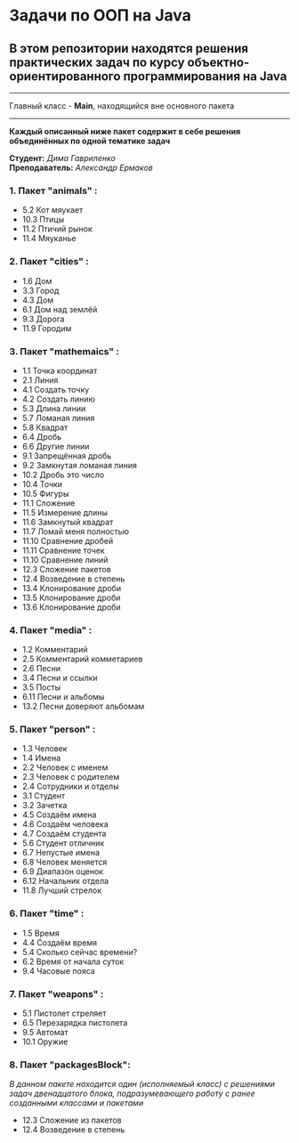# Задачи по ООП на Java

## В этом репозитории находятся решения практических задач по курсу объектно-ориентированного программирования на Java
***

Главный класс - **Main**, находящийся вне основного пакета
***

**Каждый описанный ниже пакет содержит в себе решения объединённых по одной тематике задач**

**Студент:** *Дима Гавриленко*  
**Преподаватель:** *Александр Ермаков*

### 1. Пакет "animals" :

* 5.2 Кот мяукает
* 10.3 Птицы
* 11.2 Птичий рынок
* 11.4 Мяуканье

### 2. Пакет "cities" :

* 1.6 Дом
* 3.3 Город
* 4.3 Дом 
* 6.1 Дом над землёй
* 9.3 Дорога
* 11.9 Городим

### 3. Пакет "mathemaics" :

* 1.1 Точка координат
* 2.1 Линия
* 4.1 Создать точку
* 4.2 Создать линию
* 5.3 Длина линии
* 5.7 Ломаная линия
* 5.8 Квадрат
* 6.4 Дробь
* 6.6 Другие линии
* 9.1 Запрещённая дробь
* 9.2 Замкнутая ломаная линия
* 10.2 Дробь это число
* 10.4 Точки
* 10.5 Фигуры
* 11.1 Сложение
* 11.5 Измерение длины
* 11.6 Замкнутый квадрат
* 11.7 Ломай меня полностью
* 11.10 Сравнение дробей
* 11.11 Сравнение точек
* 11.10 Сравнение линий
* 12.3 Сложение пакетов
* 12.4 Возведение в степень
* 13.4 Клонирование дроби
* 13.5 Клонирование дроби
* 13.6 Клонирование дроби

### 4. Пакет "media" :

* 1.2 Комментарий
* 2.5 Комментарий комметариев
* 2.6 Песни
* 3.4 Песни и ссылки
* 3.5 Посты
* 6.11 Песни и альбомы
* 13.2 Песни доверяют альбомам

### 5. Пакет "person" :

* 1.3 Человек
* 1.4 Имена
* 2.2 Человек с именем
* 2.3 Человек с родителем
* 2.4 Сотрудники и отделы
* 3.1 Студент
* 3.2 Зачетка
* 4.5 Создаём имена
* 4.6 Создаём человека
* 4.7 Создаём студента
* 5.6 Студент отличник
* 6.7 Непустые имена
* 6.8 Человек меняется
* 6.9 Диапазон оценок
* 6.12 Начальник отдела
* 11.8 Лучший стрелок

### 6. Пакет "time" :

* 1.5 Время
* 4.4 Создаём время
* 5.4 Сколько сейчас времени? 
* 6.2 Время от начала суток
* 9.4 Часовые пояса

### 7. Пакет "weapons" :

* 5.1 Пистолет стреляет
* 6.5 Перезарядка пистолета
* 9.5 Автомат
* 10.1 Оружие

### 8. Пакет "packagesBlock":

*В данном пакете находится один (исполняемый класс) с решениями задач двенадцатого блока, подразумевающего работу с ранее созданными классами и пакетами*

* 12.3 Сложение из пакетов
* 12.4 Возведение в степень